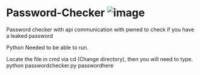 # Password-Checker ![image](https://user-images.githubusercontent.com/116701630/200211425-64053779-4a02-4fd6-8e8c-ffb352db67ee.png)

Password checker with api communication with pwned to check if you have a leaked password

Python Needed to be able to run.

Locate the file in cmd via cd (Change directory), then you will need to type.    python passwordchecker.py passwordhere

